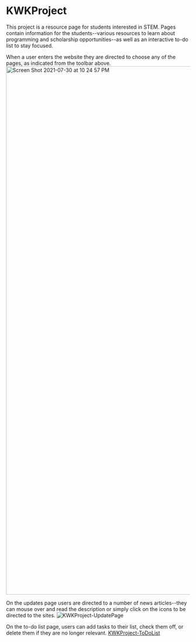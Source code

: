 # KWKProject
This project is a resource page for students interested in STEM. Pages contain information for the students--various resources to learn about programming and scholarship opportunities--as well as an interactive to-do list to stay focused.

When a user enters the website they are directed to choose any of the pages, as indicated from the toolbar above.
<img width="1446" alt="Screen Shot 2021-07-30 at 10 24 57 PM" src="https://user-images.githubusercontent.com/87153144/127729736-02a79b70-2142-4a35-bb34-5657b08fdcf9.png">

On the updates page users are directed to a number of news articles--they can mouse over and read the description or simply click on the icons to be directed to the sites.
![KWKProject-UpdatePage](https://user-images.githubusercontent.com/87153144/129637607-b06e7c5b-bfed-4db8-9554-3c02f8d88931.PNG)

On the to-do list page, users can add tasks to their list, check them off, or delete them if they are no longer relevant.
[KWKProject-ToDoList](https://user-images.githubusercontent.com/87153144/129637604-35355c09-9bdd-4238-800e-b64e92d46edf.PNG)
